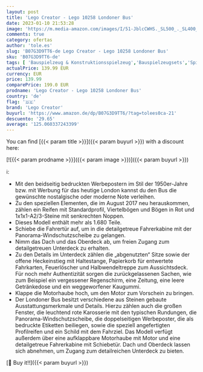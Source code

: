 ```yaml
---
layout: post
title: 'Lego Creator - Lego 10258 Londoner Bus'
date: 2023-01-10 21:53:28
image: 'https://m.media-amazon.com/images/I/51-JblcCWHS._SL500_._SL400_.jpg'
comments: true
category: ofertas
author: 'tole.es'
slug: 'B07G3D9TT6-de Lego Creator - Lego 10258 Londoner Bus'
sku: 'B07G3D9TT6-de'
tags: [ 'Bauspielzeug & Konstruktionsspielzeug','Bauspielzeugsets','Spielzeug','lego','lego creator','🇩🇪', ]
actualPrice: 139.99 EUR
currency: EUR
price: 139.99
comparePrice: 199.0 EUR
prodname: 'Lego Creator - Lego 10258 Londoner Bus'
country: 'de'
flag: '🇩🇪'
brand: 'Lego Creator'
buyurl: 'https://www.amazon.de/dp/B07G3D9TT6/?tag=tolees0ca-21'
descuento: '29.65'
average: '125.060337243399'
---
```


You can find [{{< param title >}}]({{< param buyurl >}}) with a discount here:

[![{{< param prodname >}}]({{< param image >}})]({{< param buyurl >}})

ℹ️:

- Mit den beidseitig bedruckten Werbepostern im Stil der 1950er-Jahre bzw. mit Werbung für das heutige London kannst du den Bus die gewünschte nostalgische oder moderne Note verleihen.
- Zu den speziellen Elementen, die im August 2017 neu herauskommen, zählen ein Reifen mit Standardprofil, Viertelbögen und Bögen in Rot und 1x1x1-A2/3-Steine mit senkrechten Noppen.
- Dieses Modell enthält mehr als 1.680 Teile.
- Schiebe die Fahrertür auf, um in die detailgetreue Fahrerkabine mit der Panorama-Windschutzscheibe zu gelangen.
- Nimm das Dach und das Oberdeck ab, um freien Zugang zum detailgetreuen Unterdeck zu erhalten.
- Zu den Details im Unterdeck zählen die „abgenutzten“ Sitze sowie der offene Heckeinstieg mit Haltestange, Papierkorb für entwertete Fahrkarten, Feuerlöscher und Halbwendeltreppe zum Aussichtsdeck. Für noch mehr Authentizität sorgen die zurückgelassenen Sachen, wie zum Beispiel ein vergessener Regenschirm, eine Zeitung, eine leere Getränkedose und ein weggeworfener Kaugummi.
- Klappe die Motorhaube hoch, um den Motor zum Vorschein zu bringen.
- Der Londoner Bus besitzt verschiedene aus Steinen gebaute Ausstattungsmerkmale und Details. Hierzu zählen auch die großen Fenster, die leuchtend rote Karosserie mit den typischen Rundungen, die Panorama-Windschutzscheibe, die doppelseitigen Werbeposter, die als bedruckte Etiketten beiliegen, sowie die speziell angefertigten Profilreifen und ein Schild mit dem Fahrziel. Das Modell verfügt außerdem über eine aufklappbare Motorhaube mit Motor und eine detailgetreue Fahrerkabine mit Schiebetür. Dach und Oberdeck lassen sich abnehmen, um Zugang zum detailreichen Unterdeck zu bieten.

[🛒 Buy it!!]({{< param buyurl >}})
